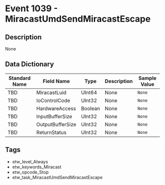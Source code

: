 # Event 1039 - MiracastUmdSendMiracastEscape

## Description
None

## Data Dictionary
|Standard Name|Field Name|Type|Description|Sample Value|
|---|---|---|---|---|
|TBD|MiracastLuid|UInt64|None|`None`|
|TBD|IoControlCode|UInt32|None|`None`|
|TBD|HardwareAccess|Boolean|None|`None`|
|TBD|InputBufferSize|UInt32|None|`None`|
|TBD|OutputBufferSize|UInt32|None|`None`|
|TBD|ReturnStatus|UInt32|None|`None`|

## Tags
* etw_level_Always
* etw_keywords_Miracast
* etw_opcode_Stop
* etw_task_MiracastUmdSendMiracastEscape